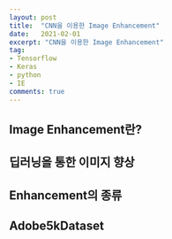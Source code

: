 ```yaml
---
layout: post
title:  "CNN을 이용한 Image Enhancement"
date:   2021-02-01
excerpt: "CNN을 이용한 Image Enhancement"
tag:
- Tensorflow 
- Keras
- python
- IE
comments: true
---
```


## Image Enhancement란?

## 딥러닝을 통한 이미지 향상

## Enhancement의 종류

## Adobe5kDataset
